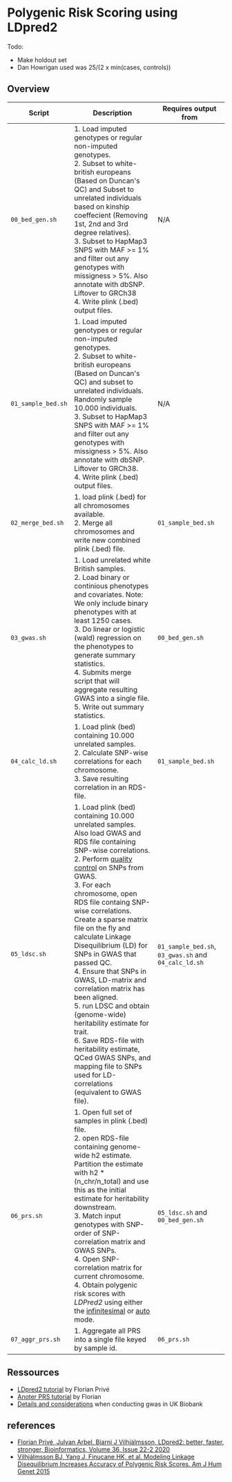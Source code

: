 # Polygenic Risk Scoring using LDpred2

Todo:
* Make holdout set
* Dan Howrigan used was 25/(2 x min(cases, controls)) 

## Overview
| Script                            | Description                                   | Requires output from |
| -                                 | -                                             | - |
| `00_bed_gen.sh` | 1. Load imputed genotypes or regular non-imputed genotypes. </br> 2. Subset to white-british europeans (Based on Duncan's QC) and Subset to unrelated individuals based on kinship coeffecient (Removing 1st, 2nd and 3rd degree relatives). </br> 3. Subset to HapMap3 SNPS with MAF >= 1% and filter out any genotypes with missigness > 5%. Also annotate with dbSNP. Liftover to GRCh38 </br> 4. Write plink (.bed)  output files.  | N/A |
| `01_sample_bed.sh` | 1. Load imputed genotypes or regular non-imputed genotypes. </br> 2. Subset to white-british europeans (Based on Duncan's QC) and subset to unrelated individuals. Randomly sample 10.000 individuals. </br> 3. Subset to HapMap3 SNPS with MAF >= 1% and filter out any genotypes with missigness > 5%. Also annotate with dbSNP. Liftover to GRCh38. </br> 4. Write plink (.bed)  output files.  | N/A |
| `02_merge_bed.sh` | 1. load plink (.bed) for all chromosomes available. </br> 2. Merge all chromosomes and write new combined plink (.bed) file.  | `01_sample_bed.sh` |
| `03_gwas.sh`| 1. Load unrelated white British samples. </br> 2. Load binary or continious phenotypes and covariates. Note: We only include binary phenotypes with at least 1250 cases. </br> 3. Do linear or logistic (wald) regression on the phenotypes to generate summary statistics. </br> 4. Submits merge script that will aggregate resulting GWAS into a single file. </br> 5. Write out summary statistics. | `00_bed_gen.sh` |
| `04_calc_ld.sh`| 1. Load plink (bed) containing 10.000 unrelated samples.  </br> 2. Calculate SNP-wise correlations for each chromosome. </br> 3. Save resulting correlation in an RDS-file.   | `01_sample_bed.sh` |
| `05_ldsc.sh`| 1. Load plink (bed) containing 10.000 unrelated samples. Also load GWAS and RDS file containing SNP-wise correlations. </br> 2. Perform [quality control](https://github.com/privefl/paper-ldpred2/blob/master/code/prepare-sumstats.R) on SNPs from GWAS. </br> 3. For each chromosome, open RDS file containg SNP-wise correlations. Create a sparse matrix file on the fly and calculate Linkage Disequilibrium (LD) for SNPs in GWAS that passed QC. </br> 4. Ensure that SNPs in GWAS, LD-matrix and correlation matrix has been aligned. </br> 5. run LDSC and obtain (genome-wide) heritability estimate for trait.  </br> 6. Save RDS-file with heritability estimate, QCed GWAS SNPs, and mapping file to SNPs used for LD-correlations (equivalent to GWAS file).     | `01_sample_bed.sh`, `03_gwas.sh` and `04_calc_ld.sh` |
| `06_prs.sh` | 1. Open full set of samples in plink (.bed) file. </br> 2. open RDS-file containing genome-wide h2 estimate. Partition the estimate with h2 * (n_chr/n_total) and use this as the initial estimate for heritability downstream. </br> 3. Match input genotypes with SNP-order of SNP-correlation matrix and GWAS SNPs. </br> 4. Open SNP-correlation matrix for current chromosome. </br> 4. Obtain polygenic risk scores with *LDPred2* using either the [infinitesimal](https://privefl.github.io/bigsnpr/reference/LDpred2.html) or [auto](https://privefl.github.io/bigsnpr/reference/LDpred2.html) mode.          | `05_ldsc.sh` and `00_bed_gen.sh`  |
| `07_aggr_prs.sh`| 1. Aggregate all PRS into a single file keyed by sample id.  | `06_prs.sh` |


## Ressources

* [LDpred2 tutorial](https://privefl.github.io/bigsnpr/articles/LDpred2.html) by Florian Privé
* [Anoter PRS tutorial](https://privefl.github.io/bigsnpr-extdoc/polygenic-scores-pgs.html) by Florian
* [Details and considerations](http://www.nealelab.is/blog/2017/9/11/details-and-considerations-of-the-uk-biobank-gwas) when conducting gwas in UK Biobank


## references

* [Florian Privé, Julyan Arbel, Bjarni J Vilhjálmsson, LDpred2: better, faster, stronger, Bioinformatics, Volume 36, Issue 22-2 2020](https://academic.oup.com/bioinformatics/article/36/22-23/5424/6039173)
* [Vilhjálmsson BJ, Yang J, Finucane HK, et al. Modeling Linkage Disequilibrium Increases Accuracy of Polygenic Risk Scores. Am J Hum Genet 2015](https://www.ncbi.nlm.nih.gov/pmc/articles/PMC4596916/)


